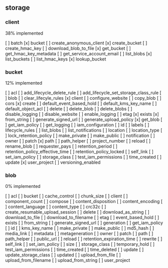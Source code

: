 ## storage

### client

38% implemented

[ ] batch
[x] bucket
[ ] create_anonymous_client
[x] create_bucket
[ ] create_hmac_key
[ ] download_blob_to_file
[x] get_bucket
[ ] get_hmac_key_metadata
[ ] get_service_account_email
[ ] list_blobs
[x] list_buckets
[ ] list_hmac_keys
[x] lookup_bucket

### bucket

12% implemented

[ ] acl
[ ] add_lifecycle_delete_rule
[ ] add_lifecycle_set_storage_class_rule
[ ] blob
[ ] clear_lifecyle_rules
[x] client
[ ] configure_website
[ ] copy_blob
[ ] cors
[x] create
[ ] default_event_based_hold
[ ] default_kms_key_name
[ ] default_object_acl
[ ] delete
[ ] delete_blob
[ ] delete_blobs
[ ] disable_logging
[ ] disable_website
[ ] enable_logging
[ ] etag
[x] exists
[x] from_string
[ ] generate_signed_url
[ ] generate_upload_policy
[x] get_blob
[ ] get_iam_policy
[ ] get_logging
[ ] iam_configuration
[ ] id
[ ] labels
[ ] lifecycle_rules
[ ] list_blobs
[ ] list_notifications
[ ] location
[ ] location_type
[ ] lock_retention_policy
[ ] make_private
[ ] make_public
[ ] notification
[ ] owner
[ ] patch
[x] path
[ ] path_helper
[ ] project_number
[ ] reload
[ ] rename_blob
[ ] requester_pays
[ ] retention_period
[ ] retention_policy_effective_time
[ ] retention_policy_locked
[ ] self_link
[ ] set_iam_policy
[ ] storage_class
[ ] test_iam_permissions
[ ] time_created
[ ] update
[x] user_project
[ ] versioning_enabled

### blob

0% implemented

[ ] acl
[ ] bucket
[ ] cache_control
[ ] chunk_size
[ ] client
[ ] component_count
[ ] compose
[ ] content_disposition
[ ] content_encoding
[ ] content_language
[ ] content_type
[ ] crc32c
[ ] create_resumable_upload_session
[ ] delete
[ ] download_as_string
[ ] download_to_file
[ ] download_to_filename
[ ] etag
[ ] event_based_hold
[ ] exists
[ ] from_string
[ ] generate_signed_url
[ ] generation
[ ] get_iam_policy
[ ] id
[ ] kms_key_name
[ ] make_private
[ ] make_public
[ ] md5_hash
[ ] media_link
[ ] metadata
[ ] metageneration
[ ] owner
[ ] patch
[ ] path
[ ] path_helper
[ ] public_url
[ ] reload
[ ] retention_expiration_time
[ ] rewrite
[ ] self_link
[ ] set_iam_policy
[ ] size
[ ] storage_class
[ ] temporary_hold
[ ] test_iam_permissions
[ ] time_created
[ ] time_deleted
[ ] update
[ ] update_storage_class
[ ] updated
[ ] upload_from_file
[ ] upload_from_filename
[ ] upload_from_string
[ ] user_project
